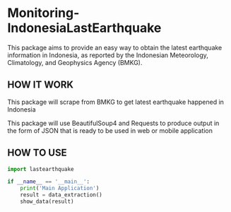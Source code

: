 # Monitoring-IndonesiaLastEarthquake

This package aims to provide an easy way to obtain the latest earthquake information in Indonesia, as reported by the Indonesian Meteorology, Climatology, and Geophysics Agency (BMKG). 

## HOW IT WORK
This package will scrape from BMKG to get latest earthquake happened in Indonesia

This package will use BeautifulSoup4 and Requests to produce output in the form of JSON that is ready to be used in web or mobile application

## HOW TO USE
```python
import lastearthquake

if __name__ == '__main__':
    print('Main Application')
    result = data_extraction()
    show_data(result)
```